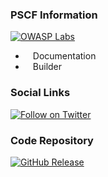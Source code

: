 ### PSCF Information
[![OWASP Labs](https://img.shields.io/badge/owasp-incubator%20project-blue)](https://owasp.org/other_projects/)

* <i class="fas fa-book" style="font-size: 1.2em; color:#233e81;"></i><span style="font-size:1.0em;padding-left:12px;">Documentation</span>
* <i class="fas fa-toolbox" style="font-size: 1.2em; color:#233e81;"></i><span style="font-size:1.0em;padding-left:12px;">Builder</span> 

### Social Links
[![Follow on Twitter](https://img.shields.io/twitter/follow/owasppscf.svg?logo=twitter)](https://twitter.com/owasppscf)

### Code Repository
[![GitHub Release](https://img.shields.io/github/release/OWASP/PSCF)](https://github.com/OWASP/PSCF/releases)
